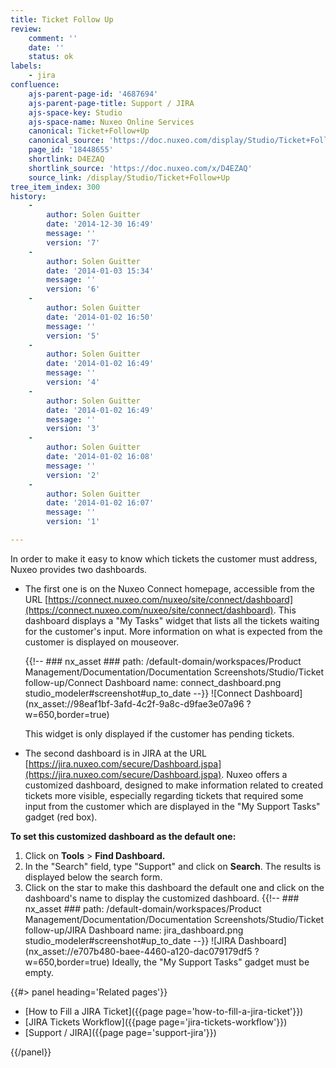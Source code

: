 ```yaml
---
title: Ticket Follow Up
review:
    comment: ''
    date: ''
    status: ok
labels:
    - jira
confluence:
    ajs-parent-page-id: '4687694'
    ajs-parent-page-title: Support / JIRA
    ajs-space-key: Studio
    ajs-space-name: Nuxeo Online Services
    canonical: Ticket+Follow+Up
    canonical_source: 'https://doc.nuxeo.com/display/Studio/Ticket+Follow+Up'
    page_id: '18448655'
    shortlink: D4EZAQ
    shortlink_source: 'https://doc.nuxeo.com/x/D4EZAQ'
    source_link: /display/Studio/Ticket+Follow+Up
tree_item_index: 300
history:
    -
        author: Solen Guitter
        date: '2014-12-30 16:49'
        message: ''
        version: '7'
    -
        author: Solen Guitter
        date: '2014-01-03 15:34'
        message: ''
        version: '6'
    -
        author: Solen Guitter
        date: '2014-01-02 16:50'
        message: ''
        version: '5'
    -
        author: Solen Guitter
        date: '2014-01-02 16:49'
        message: ''
        version: '4'
    -
        author: Solen Guitter
        date: '2014-01-02 16:49'
        message: ''
        version: '3'
    -
        author: Solen Guitter
        date: '2014-01-02 16:08'
        message: ''
        version: '2'
    -
        author: Solen Guitter
        date: '2014-01-02 16:07'
        message: ''
        version: '1'

---
```

In order to make it easy to know which tickets the customer must address, Nuxeo provides two dashboards.

- The first one is on the Nuxeo Connect homepage, accessible from the URL [https://connect.nuxeo.com/nuxeo/site/connect/dashboard](https://connect.nuxeo.com/nuxeo/site/connect/dashboard). This dashboard displays a "My Tasks" widget that lists all the tickets waiting for the customer's input. More information on what is expected from the customer is displayed on mouseover.

    {{!--     ### nx_asset ###
    path: /default-domain/workspaces/Product Management/Documentation/Documentation Screenshots/Studio/Ticket       follow-up/Connect Dashboard
    name: connect_dashboard.png
    studio_modeler#screenshot#up_to_date
    --}}
    ![Connect Dashboard](nx_asset://98eaf1bf-3afd-4c2f-9a8c-d9fae3e07a96 ?w=650,border=true)

    This widget is only displayed if the customer has pending tickets.

- The second dashboard is in JIRA at the URL [https://jira.nuxeo.com/secure/Dashboard.jspa](https://jira.nuxeo.com/secure/Dashboard.jspa). Nuxeo offers a customized dashboard, designed to make information related to created tickets more visible, especially regarding tickets that required some input from the customer which are displayed in the "My Support Tasks" gadget (red box).

**To set this customized dashboard as the default one:**

1.  Click on **Tools**&nbsp;> **Find Dashboard.**
2.  In the "Search" field, type "Support" and click on **Search**.
    The results is displayed below the search form.
3.  Click on the star to make this dashboard the default one and click on the dashboard's name to display the customized dashboard.
    {{!--     ### nx_asset ###
    path: /default-domain/workspaces/Product Management/Documentation/Documentation Screenshots/Studio/Ticket       follow-up/JIRA Dashboard
    name: jira_dashboard.png
    studio_modeler#screenshot#up_to_date
    --}}
    ![JIRA Dashboard](nx_asset://e707b480-baee-4460-a120-dac079179df5 ?w=650,border=true)
    Ideally, the "My Support Tasks" gadget must be empty.


<div class="row" data-equalizer data-equalize-on="medium"><div class="column medium-6">{{#> panel heading='Related pages'}}

- [How to Fill a JIRA Ticket]({{page page='how-to-fill-a-jira-ticket'}})
- [JIRA Tickets Workflow]({{page page='jira-tickets-workflow'}})
- [Support / JIRA]({{page page='support-jira'}})

{{/panel}}</div><div class="column medium-6">

&nbsp;

</div></div>
